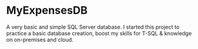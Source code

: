 # MyExpensesDB
A very basic and simple SQL Server database. I started this project to practice a basic database creation, boost my skills for T-SQL &amp; knowledge on on-premises and cloud.
